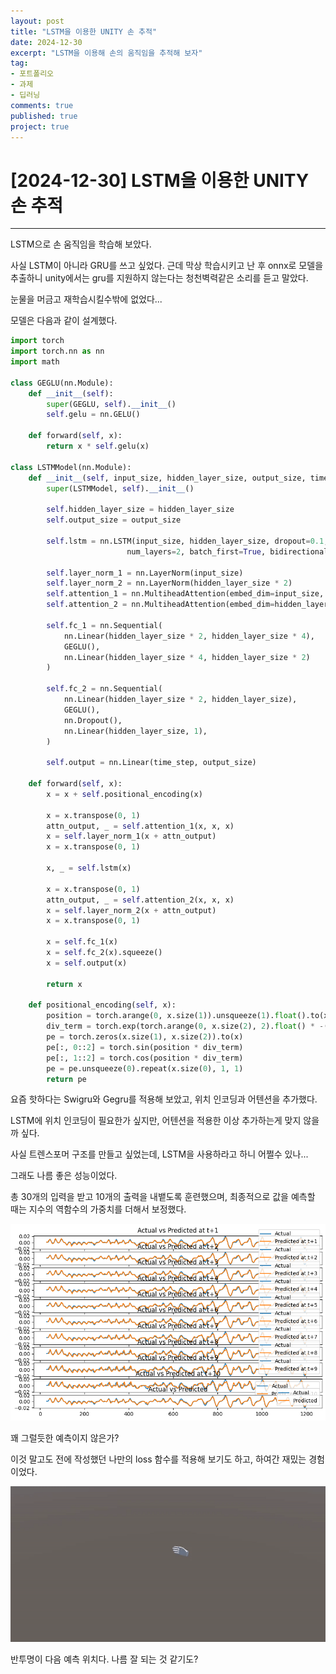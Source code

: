 ```yaml
---
layout: post
title: "LSTM을 이용한 UNITY 손 추적"
date: 2024-12-30
excerpt: "LSTM을 이용해 손의 움직임을 추적해 보자"
tag: 
- 포트폴리오
- 과제
- 딥러닝
comments: true
published: true
project: true
---
```


# [2024-12-30] LSTM을 이용한 UNITY 손 추적

---

LSTM으로 손 움직임을 학습해 보았다.

사실 LSTM이 아니라 GRU를 쓰고 싶었다. 근데 막상 학습시키고 난 후 onnx로 모델을 추출하니 unity에서는 gru를 지원하지 않는다는 청천벽력같은 소리를 듣고 말았다.

눈물을 머금고 재학습시킬수밖에 없었다...

모델은 다음과 같이 설계했다.

~~~python
import torch
import torch.nn as nn
import math

class GEGLU(nn.Module):
    def __init__(self):
        super(GEGLU, self).__init__()
        self.gelu = nn.GELU()
    
    def forward(self, x):
        return x * self.gelu(x)

class LSTMModel(nn.Module):
    def __init__(self, input_size, hidden_layer_size, output_size, time_step):
        super(LSTMModel, self).__init__()

        self.hidden_layer_size = hidden_layer_size
        self.output_size = output_size

        self.lstm = nn.LSTM(input_size, hidden_layer_size, dropout=0.1,
                          num_layers=2, batch_first=True, bidirectional=True)
        
        self.layer_norm_1 = nn.LayerNorm(input_size)
        self.layer_norm_2 = nn.LayerNorm(hidden_layer_size * 2)
        self.attention_1 = nn.MultiheadAttention(embed_dim=input_size, num_heads=8, dropout=0.1)
        self.attention_2 = nn.MultiheadAttention(embed_dim=hidden_layer_size * 2, num_heads=8, dropout=0.1)

        self.fc_1 = nn.Sequential(
            nn.Linear(hidden_layer_size * 2, hidden_layer_size * 4),
            GEGLU(),
            nn.Linear(hidden_layer_size * 4, hidden_layer_size * 2)
        )

        self.fc_2 = nn.Sequential(
            nn.Linear(hidden_layer_size * 2, hidden_layer_size),
            GEGLU(),
            nn.Dropout(),
            nn.Linear(hidden_layer_size, 1),
        )

        self.output = nn.Linear(time_step, output_size)

    def forward(self, x):
        x = x + self.positional_encoding(x)
        
        x = x.transpose(0, 1)
        attn_output, _ = self.attention_1(x, x, x)
        x = self.layer_norm_1(x + attn_output)
        x = x.transpose(0, 1)

        x, _ = self.lstm(x)

        x = x.transpose(0, 1)
        attn_output, _ = self.attention_2(x, x, x)
        x = self.layer_norm_2(x + attn_output)
        x = x.transpose(0, 1)

        x = self.fc_1(x)
        x = self.fc_2(x).squeeze()
        x = self.output(x)

        return x
    
    def positional_encoding(self, x):
        position = torch.arange(0, x.size(1)).unsqueeze(1).float().to(x)
        div_term = torch.exp(torch.arange(0, x.size(2), 2).float() * -(math.log(10000.0) / x.size(2))).to(x)
        pe = torch.zeros(x.size(1), x.size(2)).to(x)
        pe[:, 0::2] = torch.sin(position * div_term)
        pe[:, 1::2] = torch.cos(position * div_term)
        pe = pe.unsqueeze(0).repeat(x.size(0), 1, 1)
        return pe
~~~

요즘 핫하다는 Swigru와 Gegru를 적용해 보았고, 위치 인코딩과 어텐션을 추가했다.

LSTM에 위치 인코딩이 필요한가 싶지만, 어텐션을 적용한 이상 추가하는게 맞지 않을까 싶다.

사실 트렌스포머 구조를 만들고 싶었는데, LSTM을 사용하라고 하니 어쩔수 있나...

그래도 나름 좋은 성능이었다.

총 30개의 입력을 받고 10개의 출력을 내뱉도록 훈련했으며, 최종적으로 값을 예측할 때는 지수의 역함수의 가중치를 더해서 보정했다.

![alt text](../images/lstm.png)

꽤 그럴듯한 예측이지 않은가?

이것 말고도 전에 작성했던 나만의 loss 함수를 적용해 보기도 하고, 하여간 재밌는 경험이었다.

![alt text](../images/lstm_hand_pred_visualize_fix-Local-WindowsMacLinux-Unity66000.0.29f1__DX11_2024-12-0208-13-57-ezgif.com-video-to-gif-converter.gif)

반투명이 다음 예측 위치다. 나름 잘 되는 것 같기도?
